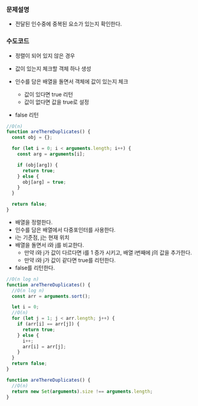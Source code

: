### 문제설명

- 전달된 인수중에 중복된 요소가 있는지 확인한다.

### 수도코드

- 정렬이 되어 있지 않은 경우

- 값이 있는지 체크할 객체 하나 생성
- 인수를 담은 배열을 돌면서 객체에 값이 있는지 체크
  - 값이 있다면 true 리턴
  - 값이 없다면 값을 true로 설정
- false 리턴

```javascript
//O(n)
function areThereDuplicates() {
  const obj = {};

  for (let i = 0; i < arguments.length; i++) {
    const arg = arguments[i];

    if (obj[arg]) {
      return true;
    } else {
      obj[arg] = true;
    }
  }

  return false;
}
```

- 배열을 정렬한다.
- 인수를 담은 배열에서 다중포인터를 사용한다.
- i는 기준점, j는 현재 위치
- 배열을 돌면서 i와 j를 비교한다.
  - 만약 i와 j가 값이 다르다면 i를 1 증가 시키고, 배열 i번째에 j의 값을 추가한다.
  - 만약 i와 j가 값이 같다면 true를 리턴한다.
- false를 리턴한다.

```javascript
//O(n log n)
function areThereDuplicates() {
  //O(n log n)
  const arr = arguments.sort();

  let i = 0;
  //O(n)
  for (let j = 1; j < arr.length; j++) {
    if (arr[i] == arr[j]) {
      return true;
    } else {
      i++;
      arr[i] = arr[j];
    }
  }
  return false;
}
```

```javascript
function areThereDuplicates() {
  //O(n)
  return new Set(arguments).size !== arguments.length;
}
```
